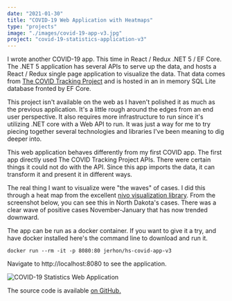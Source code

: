 ```yaml
---
date: "2021-01-30"
title: "COVID-19 Web Application with Heatmaps"
type: "projects"
image: "./images/covid-19-app-v3.jpg"
project: "covid-19-statistics-application-v3"
---
```


I wrote another COVID-19 app.
This time in React / Redux .NET 5 / EF Core.
The .NET 5 application has several APIs to serve up the data, and hosts a React / Redux single page application to visualize the data.
That data comes from [The COVID Tracking Project](https://covidtracking.com/) and is hosted in an in memory SQL Lite database fronted by EF Core.

This project isn't available on the web as I haven't polished it as much as the previous application.
It's a little rough around the edges from an end user perspective.
It also requires more infrastructure to run since it's utilizing .NET core with a Web API to run.
It was just a way for me to try piecing together several technologies and libraries I've been meaning to dig deeper into.

This web application behaves differently from my first COVID app.
The first app directly used The COVID Tracking Project APIs.
There were certain things it could not do with the API.
Since this app imports the data, it can transform it and present it in different ways.

The real thing I want to visualize were "the waves" of cases.
I did this through a heat map from the excellent [nivo visualization library](https://nivo.rocks/).
From the screenshot below, you can see this in North Dakota's cases.
There was a clear wave of positive cases November-January that has now trended downward.

The app can be run as a docker container.
If you want to give it a try, and have docker installed here's the command line to download and run it.

```docker run --rm -it -p 8080:80 jerhon/hs-covid-app-v3```

Navigate to http://localhost:8080 to see the application.

![COVID-19 Statistics Web Application](images/covid-19-app-v3.jpg)

The source code is available [on GitHub.](https://github.com/jerhon/covid-19-stats-v3)
